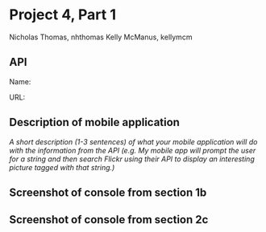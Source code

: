# Project 4, Part 1

Nicholas Thomas, nhthomas
Kelly McManus, kellymcm

## API
Name: 

URL: 

## Description of mobile application
_A short description (1-3 sentences) of what your mobile application will do with the information from the API (e.g. My mobile app will prompt the user for a string and then search Flickr using their API to display an interesting picture tagged with that string.)_

## Screenshot of console from section 1b

## Screenshot of console from section 2c